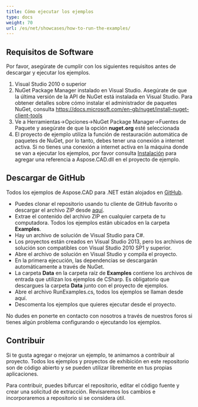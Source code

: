 ```yaml
---
title: Cómo ejecutar los ejemplos
type: docs
weight: 70
url: /es/net/showcases/how-to-run-the-examples/
---
```


## **Requisitos de Software**

Por favor, asegúrate de cumplir con los siguientes requisitos antes de descargar y ejecutar los ejemplos.

1. Visual Studio 2010 o superior
1. NuGet Package Manager instalado en Visual Studio. Asegúrate de que la última versión de la API de NuGet está instalada en Visual Studio. Para obtener detalles sobre cómo instalar el administrador de paquetes NuGet, consulta https://docs.microsoft.com/en-gb/nuget/install-nuget-client-tools
1. Ve a Herramientas->Opciones->NuGet Package Manager->Fuentes de Paquete y asegúrate de que la opción **nuget.org** esté seleccionada
1. El proyecto de ejemplo utiliza la función de restauración automática de paquetes de NuGet, por lo tanto, debes tener una conexión a internet activa. Si no tienes una conexión a internet activa en la máquina donde se van a ejecutar los ejemplos, por favor consulta [Instalación](/es/cad/net/installation/) para agregar una referencia a Aspose.CAD.dll en el proyecto de ejemplo.

## **Descargar de GitHub**

Todos los ejemplos de Aspose.CAD para .NET están alojados en [GitHub](https://github.com/aspose-cad/Aspose.CAD-for-.NET).

- Puedes clonar el repositorio usando tu cliente de GitHub favorito o descargar el archivo ZIP desde [aquí](https://github.com/aspose-cad/Aspose.CAD-for-.NET/archive/master.zip).
- Extrae el contenido del archivo ZIP en cualquier carpeta de tu computadora. Todos los ejemplos están ubicados en la carpeta **Examples**.
- Hay un archivo de solución de Visual Studio para C#.
- Los proyectos están creados en Visual Studio 2013, pero los archivos de solución son compatibles con Visual Studio 2010 SP1 y superior.
- Abre el archivo de solución en Visual Studio y compila el proyecto.
- En la primera ejecución, las dependencias se descargarán automáticamente a través de NuGet.
- La carpeta **Data** en la carpeta raíz de **Examples** contiene los archivos de entrada que utilizan los ejemplos de CSharp. Es obligatorio que descargues la carpeta **Data** junto con el proyecto de ejemplos.
- Abre el archivo RunExamples.cs, todos los ejemplos se llaman desde aquí.
- Descomenta los ejemplos que quieres ejecutar desde el proyecto.

No dudes en ponerte en contacto con nosotros a través de nuestros foros si tienes algún problema configurando o ejecutando los ejemplos.

## **Contribuir**

Si te gusta agregar o mejorar un ejemplo, te animamos a contribuir al proyecto. Todos los ejemplos y proyectos de exhibición en este repositorio son de código abierto y se pueden utilizar libremente en tus propias aplicaciones.

Para contribuir, puedes bifurcar el repositorio, editar el código fuente y crear una solicitud de extracción. Revisaremos los cambios e incorporaremos a repositorio si se considera útil.
